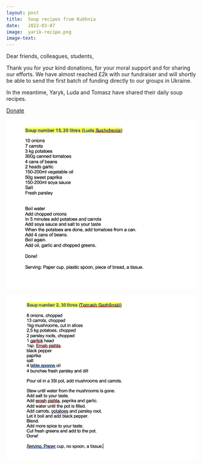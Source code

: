 ```yaml
---
layout: post
title:  Soup recipes from Kukhnia
date:   2022-03-07
image:  yarik-recipe.png
image-text: 
---
```

Dear friends, colleagues, students,

Thank you for your kind donations, for your moral support and for sharing our efforts. We have almost reached £2k with our fundraiser and will shortly be able to send the first batch of funding directly to our groups in Ukraine.

In the meantime, Yaryk, Luda and Tomasz have shared their daily soup recipes.

<a href="/">Donate</a>

![](/assets/images/luda-recipe.png)

![](/assets/images/tomasz-recipe.png)
